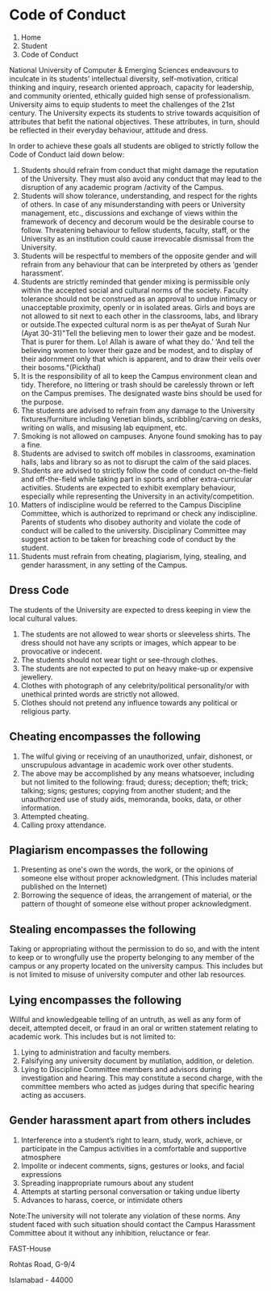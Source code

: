 # Code of Conduct

1. Home
2. Student
3. Code of Conduct

National University of Computer & Emerging Sciences endeavours to inculcate in its students’ intellectual diversity, self-motivation, critical thinking and inquiry, research oriented approach, capacity for leadership, and community oriented, ethically guided high sense of professionalism. University aims to equip students to meet the challenges of the 21st century. The University expects its students to strive towards acquisition of attributes that befit the national objectives. These attributes, in turn, should be reflected in their everyday behaviour, attitude and dress.

In order to achieve these goals all students are obliged to strictly follow the Code of Conduct laid down below:

1. Students should refrain from conduct that might damage the reputation of the University. They must also avoid any conduct that may lead to the disruption of any academic program /activity of the Campus.
2. Students will show tolerance, understanding, and respect for the rights of others. In case of any misunderstanding with peers or University management, etc., discussions and exchange of views within the framework of decency and decorum would be the desirable course to follow. Threatening behaviour to fellow students, faculty, staff, or the University as an institution could cause irrevocable dismissal from the University.
3. Students will be respectful to members of the opposite gender and will refrain from any behaviour that can be interpreted by others as ‘gender harassment’.
4. Students are strictly reminded that gender mixing is permissible only within the accepted social and cultural norms of the society. Faculty tolerance should not be construed as an approval to undue intimacy or unacceptable proximity, openly or in isolated areas. Girls and boys are not allowed to sit next to each other in the classrooms, labs, and library or outside.The expected cultural norm is as per theAyat of Surah Nur (Ayat 30-31)"Tell the believing men to lower their gaze and be modest. That is purer for them. Lo! Allah is aware of what they do.’ ‘And tell the believing women to lower their gaze and be modest, and to display of their adornment only that which is apparent, and to draw their veils over their bosoms."(Pickthal)
5. It is the responsibility of all to keep the Campus environment clean and tidy. Therefore, no littering or trash should be carelessly thrown or left on the Campus premises. The designated waste bins should be used for the purpose.
6. The students are advised to refrain from any damage to the University fixtures/furniture including Venetian blinds, scribbling/carving on desks, writing on walls, and misusing lab equipment, etc.
7. Smoking is not allowed on campuses. Anyone found smoking has to pay a fine.
8. Students are advised to switch off mobiles in classrooms, examination halls, labs and library so as not to disrupt the calm of the said places.
9. Students are advised to strictly follow the code of conduct on-the-field and off-the-field while taking part in sports and other extra-curricular activities. Students are expected to exhibit exemplary behaviour, especially while representing the University in an activity/competition.
10. Matters of indiscipline would be referred to the Campus Discipline Committee, which is authorized to reprimand or check any indiscipline. Parents of students who disobey authority and violate the code of conduct will be called to the university. Disciplinary Committee may suggest action to be taken for breaching code of conduct by the student.
11. Students must refrain from cheating, plagiarism, lying, stealing, and gender harassment, in any setting of the Campus.

## Dress Code

The students of the University are expected to dress keeping in view the local cultural values.

1. The students are not allowed to wear shorts or sleeveless shirts. The dress should not have any scripts or images, which appear to be provocative or indecent.
2. The students should not wear tight or see-through clothes.
3. The students are not expected to put on heavy make-up or expensive jewellery.
4. Clothes with photograph of any celebrity/political personality/or with unethical printed words are strictly not allowed.
5. Clothes should not pretend any influence towards any political or religious party.

## Cheating encompasses the following

1. The wilful giving or receiving of an unauthorized, unfair, dishonest, or unscrupulous advantage in academic work over other students.
2. The above may be accomplished by any means whatsoever, including but not limited to the following: fraud; duress; deception; theft; trick; talking; signs; gestures; copying from another student; and the unauthorized use of study aids, memoranda, books, data, or other information.
3. Attempted cheating.
4. Calling proxy attendance.

## Plagiarism encompasses the following

1. Presenting as one's own the words, the work, or the opinions of someone else without proper acknowledgment. (This includes material published on the Internet)
2. Borrowing the sequence of ideas, the arrangement of material, or the pattern of thought of someone else without proper acknowledgment.

## Stealing encompasses the following

Taking or appropriating without the permission to do so, and with the intent to keep or to wrongfully use the property belonging to any member of the campus or any property located on the university campus. This includes but is not limited to misuse of university computer and other lab resources.

## Lying encompasses the following

Willful and knowledgeable telling of an untruth, as well as any form of deceit, attempted deceit, or fraud in an oral or written statement relating to academic work. This includes but is not limited to:

1. Lying to administration and faculty members.
2. Falsifying any university document by mutilation, addition, or deletion.
3. Lying to Discipline Committee members and advisors during investigation and hearing. This may constitute a second charge, with the committee members who acted as judges during that specific hearing acting as accusers.

## Gender harassment apart from others includes

1. Interference into a student’s right to learn, study, work, achieve, or participate in the Campus activities in a comfortable and supportive atmosphere
2. Impolite or indecent comments, signs, gestures or looks, and facial expressions
3. Spreading inappropriate rumours about any student
4. Attempts at starting personal conversation or taking undue liberty
5. Advances to harass, coerce, or intimidate others

Note:The university will not tolerate any violation of these norms. Any student faced with such situation should contact the Campus Harassment Committee about it without any inhibition, reluctance or fear.

FAST-House

Rohtas Road, G-9/4

Islamabad - 44000